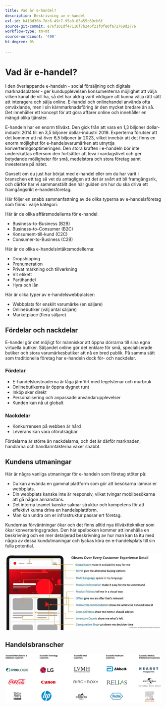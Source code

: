 ```yaml
---
title: Vad är e-handel?
description: Beskrivning av e-handel
exl-id: b418d36b-7dc6-49c7-95a8-03a55c69cb6f
source-git-commit: e76f101df47116f7b246f21f0fe0fa72769d2776
workflow-type: tm+mt
source-wordcount: '490'
ht-degree: 0%

---
```


# Vad är e-handel?

I den överlappande e-handeln - social försäljning och digitala marknadsplatser - ger kundupplevelsen konsumenterna möjlighet att välja vilken kanal de vill ha, så det har aldrig varit viktigare att kunna välja rätt sätt att interagera och sälja online. E-handel och onlinehandel används ofta omväxlande, men i sin kärnmarknadsföring är den mycket bredare än så. Det innehåller ett koncept för att göra affärer online och innehåller en mängd olika tjänster.

E-handeln har en enorm tillväxt. Den gick från att vara en 1,3 biljoner dollar-industri 2014 till en 3,5 biljoner dollar-industri 2019. Experterna förutser att det kommer att nå över 6,5 biljoner år 2023, vilket innebär att det finns en enorm möjlighet för e-handelsvarumärken att utnyttja konverteringsoptimeringen. Den stora kraften i e-handeln bör inte underskattas eftersom den fortsätter att leva i vardagslivet och ger betydande möjligheter för små, medelstora och stora företag samt investerare på nätet.

Oavsett om du just har börjat med e-handel eller om du har varit i branschen ett tag så vet du antagligen att det är svårt att bli framgångsrik, och därför har vi sammanställt den här guiden om hur du ska driva ett framgångsrikt e-handelsföretag.

Här följer en snabb sammanfattning av de olika typerna av e-handelsföretag som finns i varje kategori:

Här är de olika affärsmodellerna för e-handel:

- Business-to-Business (B2B)
- Business-to-Consumer (B2C)
- Konsument-till-kund (C2C)
- Consumer-to-Business (C2B)

Här är de olika e-handelsintäktsmodellerna:

- Dropshipping
- Prenumeration
- Privat märkning och tillverkning
- Vit etikett
- Partihandel
- Hyra och lån

Här är olika typer av e-handelswebbplatser:

- Webbplats för enskilt varumärke (en säljare)
- Onlinebutiker (välj antal säljare)
- Marketplace (flera säljare)

## Fördelar och nackdelar

E-handel gör det möjligt för människor att öppna dörrarna till sina egna virtuella butiker. Säljandet online gör det enklare för små, specialiserade butiker och stora varumärkesbutiker att nå en bred publik. På samma sätt som traditionella företag har e-handeln dock för- och nackdelar.

### Fördelar

- E-handelskostnaderna är låga jämfört med tegelstenar och murbruk
- Onlinebutikerna är öppna dygnet runt
- Inköp sker direkt
- Personalisering och anpassade användarupplevelser
- Kunden kan nå ut globalt

### Nackdelar

- Konkurrensen på webben är hård
- Leverans kan vara oförutsägbar

Fördelarna är större än nackdelarna, och det är därför marknaden, handlarna och handlarintäkterna växer snabbt.

## Kundens utmaningar

Här är några vanliga utmaningar för e-handeln som företag stöter på:

- Du kan använda en gammal plattform som gör att besökarna lämnar er webbplats.
- Din webbplats kanske inte är responsiv, vilket tvingar mobilbesökarna att gå någon annanstans.
- Det interna teamet kanske saknar struktur och kompetens för att effektivt kunna driva en handelsplattform.
- Man kan undra om er infrastruktur passar ert företag.

Kundernas förväntningar ökar och det finns alltid nya tillväxttekniker som ökar konverteringsgraden. Den här spelboken kommer att innehålla en beskrivning och en mer detaljerad beskrivning av hur man kan ta itu med några av dessa kundutmaningar och lyckas köra en e-handelsplats till sin fulla potential.

![Fördelarna med e-handelsteknik](../../assets/playbooks/commerce-tech.png)

## Handelsbranscher

![Fördelarna med e-handelsteknik](../../assets/playbooks/commerce-industries.png)
